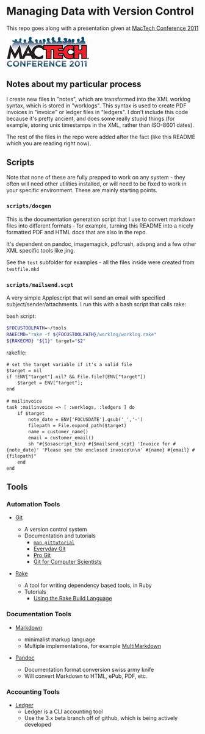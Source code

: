 # Managing Data with Version Control

This repo goes along with a presentation given at [MacTech Conference 2011](http://www.mactech.com/conference/)

![MacTech Conference 2011](mtc2011_logo.png)

## Notes about my particular process

I create new files in "notes", which are transformed into the XML worklog syntax, which is stored in "worklogs".  This syntax is used to create PDF invoices in "invoice" or ledger files in "ledgers".  I don't include this code because it's pretty ancient, and does some really stupid things (for example, storing unix timestamps in the XML, rather than ISO-8601 dates). 

The rest of the files in the repo were added after the fact (like this README which you are reading right now).

## Scripts 

Note that none of these are fully prepped to work on any system - they often will need other utilities installed, or will need to be fixed to work in your specific environment. These are mainly starting points.

### `scripts/docgen`
  
This is the documentation generation script that I use to convert markdown files into different formats - for example, turning this README into a nicely formatted PDF and HTML docs that are also in the repo.  

It's dependent on pandoc, imagemagick, pdfcrush, advpng and a few other XML specific tools like jing. 

See the `test` subfolder for examples - all the files inside were created from  `testfile.mkd`

### `scripts/mailsend.scpt`

A very simple Applescript that will send an email with specified subject/sender/attachments.  I run this with a bash script that calls rake: 

bash script:

~~~~{.bash .numberlines}
$FOCUSTOOLPATH=~/tools
RAKECMD="rake -f ${FOCUSTOOLPATH}/worklog/worklog.rake"
${RAKECMD} "${1}" target="$2"
~~~~

rakefile: 

~~~~ {.ruby .numberlines}
# set the target variable if it's a valid file
$target = nil
if !ENV["target"].nil? && File.file?(ENV["target"])
    $target = ENV["target"];
end

# mailinvoice
task :mailinvoice => [ :worklogs, :ledgers ] do
    if $target
        note_date = ENV['FOCUSDATE'].gsub('_','-')
        filepath = File.expand_path($target)
        name = customer_name()
        email = customer_email()
        sh "#{$osascript_bin} #{$mailsend_scpt} 'Invoice for #{note_date}' 'Please see the enclosed invoice\n\n' #{name} #{email} #{filepath}"
    end
end
~~~~

## Tools


### Automation Tools 

- [Git](http://git-scm.com/)
    - A version control system
    - Documentation and tutorials
        - [`man gittutorial`](http://schacon.github.com/git/gittutorial.html)
        - [Everyday Git](http://schacon.github.com/git/everyday.html)
        - [Pro Git](http://progit.org/)
        - [Git for Computer Scientists](http://eagain.net/articles/git-for-computer-scientists/)

 - [Rake](http://rake.rubyforge.org/)
    - A tool for writing dependency based tools, in Ruby
    - Tutorials 
        - [Using the Rake Build Language](http://martinfowler.com/articles/rake.html)


### Documentation Tools

 - [Markdown](http://daringfireball.net/projects/markdown/)
    - minimalist markup language
    - Multiple implementations, for example [MultiMarkdown](http://fletcherpenney.net/multimarkdown/)
 
 - [Pandoc](http://johnmacfarlane.net/pandoc/)
    - Documentation format conversion swiss army knife
    - Will convert Markdown to HTML, ePub, PDF, etc. 

### Accounting Tools

 - [Ledger](http://ledger-cli.org/)
    - Ledger is a CLI accounting tool
    - Use the 3.x beta branch off of github, which is being actively developed
